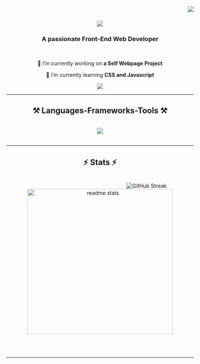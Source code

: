 <img align="right" src="https://visitor-badge.laobi.icu/badge?page_id=Bastigonzales.Bastigonzales" />

<h1 align="center">
    <img src="https://readme-typing-svg.herokuapp.com/?font=Righteous&size=35&center=true&vCenter=true&width=500&height=70&duration=4000&lines=Hi+There!+👋;+I'm+Sebastian+Gonzales!;" />
</h1>

<h3 align="center">A passionate Front-End Web Developer </h3>

<br/>

<div align="center">
 
 🔭 I’m currently working on **a Self Webpage Project**
 
 🌱 I’m currently learning **CSS and Javascript**

 </div>
 
<div align="center"> 
  <a href="mailto:bastigonzales@protonmail.com">
    <img src="https://img.shields.io/badge/ProtonMail-8B89CC?style=for-the-badge&logo=protonmail&logoColor=white" />
  </a>

  </a>
</div>

 <hr/>
 
<h2 align="center">⚒️ Languages-Frameworks-Tools ⚒️</h2>
<br/>
<div align="center">
    <img src="https://skillicons.dev/icons?i=html,css,windows,linux,notion,pr,vscode,github,figma,git" />
</div>

<br/>
<hr/>

<h2 align="center">⚡ Stats ⚡</h2>
<br>
<div align=center>
  <img width=250 <a href="https://git.io/streak-stats"><img src="https://streak-stats.demolab.com?user=Bastigonzales&theme=material-palenight&hide_total_contributions=true" alt="GitHub Streak" /></a>
  <img width=390 src="https://github-readme-stats-salesp07.vercel.app/api?username=Bastigonzales&count_private=true&show_icons=true&theme=react&rank_icon=github&border_radius=10" alt="readme stats" />
  <br/>
</div>

<br/><br/>

<hr/>

<br/>

<br/>
